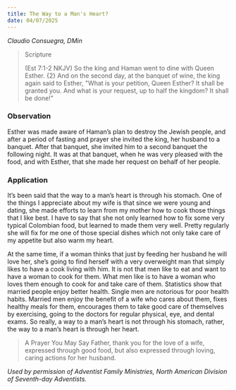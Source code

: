 ```yaml
---
title: The Way to a Man's Heart?
date: 04/07/2025
---
```


_Claudio Consuegra, DMin_

> <p>Scripture</p>
> (Est 7:1-2 NKJV) So the king and Haman went to dine with Queen Esther. {2} And on the second day, at the banquet of wine, the king again said to Esther, "What is your petition, Queen Esther? It shall be granted you. And what is your request, up to half the kingdom? It shall be done!"

### Observation

Esther was made aware of Haman’s plan to destroy the Jewish people, and after a period of fasting and prayer she invited the king, her husband to a banquet. After that banquet, she invited him to a second banquet the following night. It was at that banquet, when he was very pleased with the food, and with Esther, that she made her request on behalf of her people.

### Application

It’s been said that the way to a man’s heart is through his stomach. One of the things I appreciate about my wife is that since we were young and dating, she made efforts to learn from my mother how to cook those things that I like best. I have to say that she not only learned how to fix some very typical Colombian food, but learned to made them very well. Pretty regularly she will fix for me one of those special dishes which not only take care of my appetite but also warm my heart.

At the same time, if a woman thinks that just by feeding her husband he will love her, she’s going to find herself with a very overweight man that simply likes to have a cook living with him. It is not that men like to eat and want to have a woman to cook for them. What men like is to have a woman who loves them enough to cook for and take care of them. Statistics show that married people enjoy better health. Single men are notorious for poor health habits. Married men enjoy the benefit of a wife who cares about them, fixes healthy meals for them, encourages them to take good care of themselves by exercising, going to the doctors for regular physical, eye, and dental exams. So really, a way to a man’s heart is not through his stomach, rather, the way to a man’s heart is through her heart.

> <callout>A Prayer You May Say</callout>
> Father, thank you for the love of a wife, expressed through good food, but also expressed through loving, caring actions for her husband.

_Used by permission of Adventist Family Ministries, North American Division of Seventh-day Adventists._